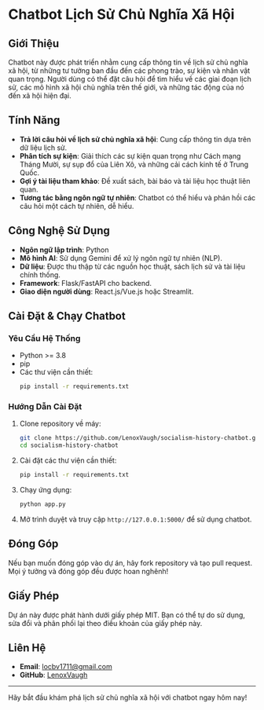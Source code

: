# Chatbot Lịch Sử Chủ Nghĩa Xã Hội

## Giới Thiệu
Chatbot này được phát triển nhằm cung cấp thông tin về lịch sử chủ nghĩa xã hội, từ những tư tưởng ban đầu đến các phong trào, sự kiện và nhân vật quan trọng. Người dùng có thể đặt câu hỏi để tìm hiểu về các giai đoạn lịch sử, các mô hình xã hội chủ nghĩa trên thế giới, và những tác động của nó đến xã hội hiện đại.

## Tính Năng
- **Trả lời câu hỏi về lịch sử chủ nghĩa xã hội**: Cung cấp thông tin dựa trên dữ liệu lịch sử.
- **Phân tích sự kiện**: Giải thích các sự kiện quan trọng như Cách mạng Tháng Mười, sự sụp đổ của Liên Xô, và những cải cách kinh tế ở Trung Quốc.
- **Gợi ý tài liệu tham khảo**: Đề xuất sách, bài báo và tài liệu học thuật liên quan.
- **Tương tác bằng ngôn ngữ tự nhiên**: Chatbot có thể hiểu và phản hồi các câu hỏi một cách tự nhiên, dễ hiểu.

## Công Nghệ Sử Dụng
- **Ngôn ngữ lập trình**: Python
- **Mô hình AI**: Sử dụng Gemini để xử lý ngôn ngữ tự nhiên (NLP).
- **Dữ liệu**: Được thu thập từ các nguồn học thuật, sách lịch sử và tài liệu chính thống.
- **Framework**: Flask/FastAPI cho backend.
- **Giao diện người dùng**: React.js/Vue.js hoặc Streamlit.

## Cài Đặt & Chạy Chatbot
### Yêu Cầu Hệ Thống
- Python >= 3.8
- pip
- Các thư viện cần thiết:
  ```bash
  pip install -r requirements.txt
  ```

### Hướng Dẫn Cài Đặt
1. Clone repository về máy:
   ```bash
   git clone https://github.com/LenoxVaugh/socialism-history-chatbot.git
   cd socialism-history-chatbot
   ```
2. Cài đặt các thư viện cần thiết:
   ```bash
   pip install -r requirements.txt
   ```
3. Chạy ứng dụng:
   ```bash
   python app.py
   ```
4. Mở trình duyệt và truy cập `http://127.0.0.1:5000/` để sử dụng chatbot.

## Đóng Góp
Nếu bạn muốn đóng góp vào dự án, hãy fork repository và tạo pull request. Mọi ý tưởng và đóng góp đều được hoan nghênh!

## Giấy Phép
Dự án này được phát hành dưới giấy phép MIT. Bạn có thể tự do sử dụng, sửa đổi và phân phối lại theo điều khoản của giấy phép này.

## Liên Hệ
- **Email**: locbv1711@gmail.com
- **GitHub**: [LenoxVaugh](https://github.com/LenoxVaugh)

---
Hãy bắt đầu khám phá lịch sử chủ nghĩa xã hội với chatbot ngay hôm nay!


